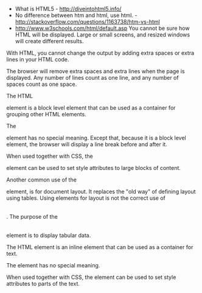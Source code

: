  * What is HTML5 - http://diveintohtml5.info/
  * No difference between htm and html, use html. - http://stackoverflow.com/questions/1163738/htm-vs-html
  * http://www.w3schools.com/html/default.asp
You cannot be sure how HTML will be displayed. Large or small screens, and resized windows will create different results.

With HTML, you cannot change the output by adding extra spaces or extra lines in your HTML code.

The browser will remove extra spaces and extra lines when the page is displayed. Any number of lines count as one line, and any number of spaces count as one space.

The HTML <div> element is a block level element that can be used as a container for grouping other HTML elements.

 The <div> element has no special meaning. Except that, because it is a block level element, the browser will display a line break before and after it.

 When used together with CSS, the <div> element can be used to set style attributes to large blocks of content.

 Another common use of the <div> element, is for document layout. It replaces the "old way" of defining layout using tables. Using <table> elements for layout is not the correct use of <table>. The purpose of the <table> element is to display tabular data.

The HTML <span> element is an inline element that can be used as a container for text.

The <span> element has no special meaning.

When used together with CSS, the <span> element can be used to set style attributes to parts of the text.

